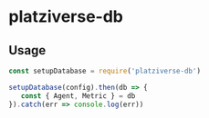 # platziverse-db

## Usage

``` js
const setupDatabase = require('platziverse-db')

setupDatabase(config).then(db => {
   const { Agent, Metric } = db
}).catch(err => console.log(err))

```